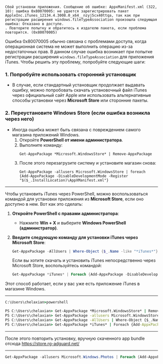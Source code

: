 ```
Сбой установки приложения. Сообщение об ошибке: AppxManifest.xml (322, 10): ошибка 0x80070005: не удается зарегистрировать пакет AppleInc.iTunes_12134.4.3008.0_x64__nzyj5cx40ttqa, так как при регистрации расширения windows.fileTypeAssociation произошла следующая ошибка: Отказано в доступе.
. Повторите попытку и обратитесь к издателю пакета, если проблема повторится. (0x80070005)
```

Ошибка 0x80070005 обычно связана с проблемами доступа, когда операционная система не может выполнить операцию из-за недостаточных прав. В данном случае ошибка возникает при попытке регистрации расширения `windows.fileTypeAssociation` для приложения iTunes. Чтобы решить эту проблему, попробуйте следующие шаги:
  
### 1. Попробуйте использовать сторонний установщик
- В случае, если стандартный установщик продолжает выдавать ошибку, можно попробовать скачать установочный файл iTunes через официальный сайт Apple или использовать альтернативные способы установки через **Microsoft Store** или сторонние пакеты.

### 2. Переустановите Windows Store (если ошибка возникла через него)
- Иногда ошибка может быть связана с повреждением самого магазина приложений Windows.
  1. Откройте **PowerShell от имени администратора**.
  2. Выполните команду:
     ```
     Get-AppxPackage *Microsoft.WindowsStore* | Remove-AppxPackage
     ```
  3. После этого перезагрузите систему и установите магазин снова:
     ```
     Get-AppxPackage -allusers Microsoft.WindowsStore | foreach {Add-AppxPackage -DisableDevelopmentMode -Register "$($_.InstallLocation)\AppXManifest.xml"}
     ```

---

Чтобы установить iTunes через PowerShell, можно воспользоваться командой для установки приложения из **Microsoft Store**, если оно доступно в нем. Вот как это сделать:

1. **Откройте PowerShell с правами администратора**:
   - Нажмите **Win + X** и выберите **Windows PowerShell (администратор)**.

2. **Введите следующую команду для установки iTunes через Microsoft Store**:
   ```powershell
   Get-AppxPackage -AllUsers | Where-Object {$_.Name -like "*iTunes*"} | Remove-AppxPackage
   ```

   Если вы хотите скачать и установить iTunes непосредственно через Microsoft Store, воспользуйтесь командой:

   ```powershell
   Get-AppxPackage *iTunes* | Foreach {Add-AppxPackage -DisableDevelopmentMode -Register "$($_.InstallLocation)\AppXManifest.xml"}
   ```

Этот способ работает, если у вас уже есть приложение iTunes в магазине Windows.

---


```cmd
C:\Users\chelaxian>powershell                                                                                           Windows PowerShell                                                                                                      Copyright (C) Microsoft Corporation. All rights reserved.                                                                                                                                                                                       Install the latest PowerShell for new features and improvements! https://aka.ms/PSWindows

PS C:\Users\chelaxian> Get-AppxPackage *Microsoft.WindowsStore* | Remove-AppxPackage
PS C:\Users\chelaxian> Get-AppxPackage -allusers Microsoft.WindowsStore | foreach {Add-AppxPackage -DisableDevelopmentMode -Register "$($_.InstallLocation)\AppXManifest.xml"}
PS C:\Users\chelaxian> Get-AppxPackage -AllUsers | Where-Object {$_.Name -like "*iTunes*"} | Remove-AppxPackage
PS C:\Users\chelaxian> Get-AppxPackage *iTunes* | Foreach {Add-AppxPackage -DisableDevelopmentMode -Register "$($_.InstallLocation)\AppXManifest.xml"}
```
---

После этого повторить установку, вручную скаченного app bundle отсюда
https://store.rg-adguard.net/


---


```powershell
Get-AppxPackage -allusers Microsoft.Windows.Photos | Foreach {Add-AppxPackage -DisableDevelopmentMode -Register "$($_.InstallLocation)\AppXManifest.xml"}

```

